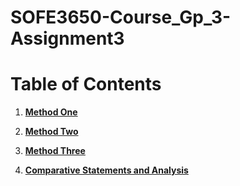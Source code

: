 ﻿# SOFE3650-Course_Gp_3-Assignment3
 
 # Table of Contents

1. [**Method One**](/srcMethod1)

2. [**Method Two**](/srcMethod2)

3. [**Method Three**](/srcMethod3)

4. [**Comparative Statements and Analysis**](/Comparsion.txt)			
